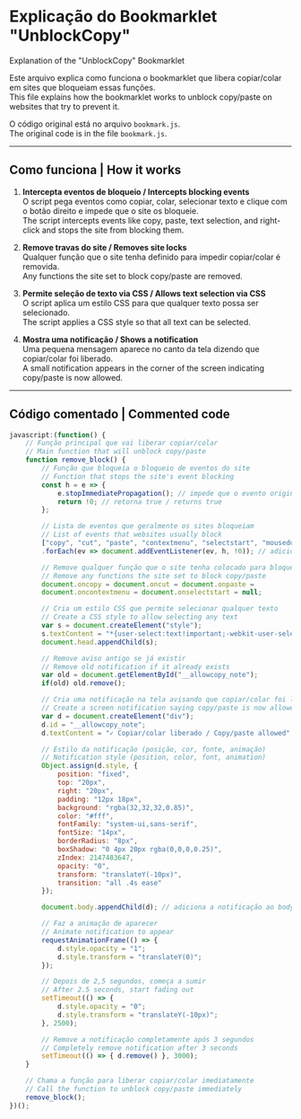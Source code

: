 # Explicação do Bookmarklet "UnblockCopy"  
Explanation of the "UnblockCopy" Bookmarklet  

Este arquivo explica como funciona o bookmarklet que libera copiar/colar em sites que bloqueiam essas funções.  
This file explains how the bookmarklet works to unblock copy/paste on websites that try to prevent it.  

O código original está no arquivo `bookmark.js`.  
The original code is in the file `bookmark.js`.

---

## Como funciona | How it works

1. **Intercepta eventos de bloqueio / Intercepts blocking events**  
   O script pega eventos como copiar, colar, selecionar texto e clique com o botão direito e impede que o site os bloqueie.  
   The script intercepts events like copy, paste, text selection, and right-click and stops the site from blocking them.

2. **Remove travas do site / Removes site locks**  
   Qualquer função que o site tenha definido para impedir copiar/colar é removida.  
   Any functions the site set to block copy/paste are removed.

3. **Permite seleção de texto via CSS / Allows text selection via CSS**  
   O script aplica um estilo CSS para que qualquer texto possa ser selecionado.  
   The script applies a CSS style so that all text can be selected.

4. **Mostra uma notificação / Shows a notification**  
   Uma pequena mensagem aparece no canto da tela dizendo que copiar/colar foi liberado.  
   A small notification appears in the corner of the screen indicating copy/paste is now allowed.

---

## Código comentado | Commented code

```javascript
javascript:(function() {
    // Função principal que vai liberar copiar/colar
    // Main function that will unblock copy/paste
    function remove_block() {
        // Função que bloqueia o bloqueio de eventos do site
        // Function that stops the site's event blocking
        const h = e => {
            e.stopImmediatePropagation(); // impede que o evento original seja executado / prevents the original event from executing
            return !0; // retorna true / returns true
        };

        // Lista de eventos que geralmente os sites bloqueiam
        // List of events that websites usually block
        ["copy", "cut", "paste", "contextmenu", "selectstart", "mousedown"]
        .forEach(ev => document.addEventListener(ev, h, !0)); // adiciona nossa função para todos eles / add our function to all of them

        // Remove qualquer função que o site tenha colocado para bloquear copiar/colar
        // Remove any functions the site set to block copy/paste
        document.oncopy = document.oncut = document.onpaste = 
        document.oncontextmenu = document.onselectstart = null;

        // Cria um estilo CSS que permite selecionar qualquer texto
        // Create a CSS style to allow selecting any text
        var s = document.createElement("style");
        s.textContent = "*{user-select:text!important;-webkit-user-select:text!important;-moz-user-select:text!important;}";
        document.head.appendChild(s);

        // Remove aviso antigo se já existir
        // Remove old notification if it already exists
        var old = document.getElementById("__allowcopy_note");
        if(old) old.remove();

        // Cria uma notificação na tela avisando que copiar/colar foi liberado
        // Create a screen notification saying copy/paste is now allowed
        var d = document.createElement("div");
        d.id = "__allowcopy_note";
        d.textContent = "✓ Copiar/colar liberado / Copy/paste allowed";

        // Estilo da notificação (posição, cor, fonte, animação)
        // Notification style (position, color, font, animation)
        Object.assign(d.style, {
            position: "fixed",
            top: "20px",
            right: "20px",
            padding: "12px 18px",
            background: "rgba(32,32,32,0.85)",
            color: "#fff",
            fontFamily: "system-ui,sans-serif",
            fontSize: "14px",
            borderRadius: "8px",
            boxShadow: "0 4px 20px rgba(0,0,0,0.25)",
            zIndex: 2147483647,
            opacity: "0",
            transform: "translateY(-10px)",
            transition: "all .4s ease"
        });

        document.body.appendChild(d); // adiciona a notificação ao body / add the notification to the body

        // Faz a animação de aparecer
        // Animate notification to appear
        requestAnimationFrame(() => {
            d.style.opacity = "1";
            d.style.transform = "translateY(0)";
        });

        // Depois de 2,5 segundos, começa a sumir
        // After 2.5 seconds, start fading out
        setTimeout(() => {
            d.style.opacity = "0";
            d.style.transform = "translateY(-10px)";
        }, 2500);

        // Remove a notificação completamente após 3 segundos
        // Completely remove notification after 3 seconds
        setTimeout(() => { d.remove() }, 3000);
    }

    // Chama a função para liberar copiar/colar imediatamente
    // Call the function to unblock copy/paste immediately
    remove_block();
})();
